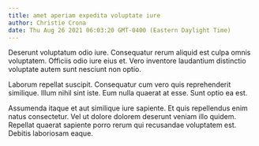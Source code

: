 ```yaml
---
title: amet aperiam expedita voluptate iure
author: Christie Crona
date: Thu Aug 26 2021 06:03:20 GMT-0400 (Eastern Daylight Time)
---
```

Deserunt voluptatum odio iure. Consequatur rerum aliquid est culpa omnis voluptatem. Officiis odio iure eius et. Vero inventore laudantium distinctio voluptate autem sunt nesciunt non optio.

 Laborum repellat suscipit. Consequatur cum vero quis reprehenderit similique. Illum nihil sint iste. Eum nulla quaerat at esse. Sunt optio ea est.

 Assumenda itaque et aut similique iure sapiente. Et quis repellendus enim natus consectetur. Vel ut dolore dolorem deserunt veniam illo quidem. Repellat quaerat sapiente porro rerum qui recusandae voluptatem est. Debitis laboriosam eaque.